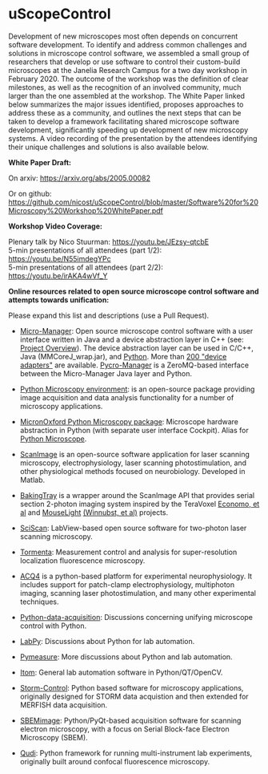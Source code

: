 # uScopeControl

Development of new microscopes most often depends on concurrent software development. To identify and address common challenges and solutions in microscope control software, we assembled a small group of researchers that develop or use software to control their custom-build microscopes at the Janelia Research Campus for a two day workshop in February 2020. The outcome of the workshop was the definition of clear milestones, as well as the recognition of an involved community, much larger than the one assembled at the workshop. The White Paper linked below summarizes the major issues identified, proposes approaches to address these as a community, and outlines the next steps that can be taken to develop a framework facilitating shared microscope software development, significantly speeding up development of new microscopy systems. A video recording of the presentation by the attendees identifying their unique challenges and solutions is also available below.

**White Paper Draft:**

On arxiv: https://arxiv.org/abs/2005.00082

Or on github: https://github.com/nicost/uScopeControl/blob/master/Software%20for%20Microscopy%20Workshop%20WhitePaper.pdf

**Workshop Video Coverage:**

Plenary talk by Nico Stuurman:  https://youtu.be/JEzsy-qtcbE  
5-min presentations of all attendees (part 1/2):  https://youtu.be/N55imdegYPc  
5-min presentations of all attendees (part 2/2):  https://youtu.be/irAKA4wVf_Y



**Online resources related to open source microscope control software and attempts towards unification:**

Please expand this list and descriptions (use a Pull Request).

- [Micro-Manager](https://micro-manager.org): Open source microscope control software with a user interface written in Java and a device abstraction layer in C++ (see: [Project Overview](https://micro-manager.org/wiki/Micro-Manager_Project_Overview)). The device abstraction layer can be used in C/C++, Java (MMCoreJ_wrap.jar), and [Python](https://github.com/micro-manager/pymmcore). More than [200 "device adapters"](https://micro-manager.org/wiki/Device_Support) are available.  [Pycro-Manager](https://github.com/micro-manager/pycro-manager) is a ZeroMQ-based interface between the Micro-Manager Java layer and Python.

- [Python Microscopy environment](http://www.python-microscopy.org/): is an open-source package providing image acquisition and data analysis functionality for a number of microscopy applications.

- [MicronOxford Python Microscopy package](https://github.com/MicronOxford/microscope): Microscope hardware abstraction in Python (with separate user interface Cockpit). Alias for [Python Microscope](https://www.python-microscope.org/).

- [ScanImage](http://scanimage.vidriotechnologies.com/display/SIH/ScanImage+Home) is an open-source software application for laser scanning microscopy, electrophysiology, laser scanning photostimulation, and other physiological methods focused on neurobiology. Developed in Matlab.

- [BakingTray](https://github.com/SainsburyWellcomeCentre/BakingTray/) is a wrapper around the ScanImage API that provides serial section 2-photon imaging system inspired by the TeraVoxel [Economo, et al](https://elifesciences.org/articles/10566) and [MouseLight](https://github.com/MouseLightPipeline) [(Winnubst, et al)](https://www.sciencedirect.com/science/article/pii/S0092867419308426?via%3Dihub) projects. 
  
- [SciScan](https://www.cambridge.org/core/journals/microscopy-today/article/opensource-software-for-controlling-twophoton-laser-scanning-microscopes/DC9B64CA4836866115A6F812DB28237E/core-reader): LabView-based open source software for two-photon laser scanning microscopy.

- [Tormenta](https://github.com/fedebarabas/tormenta): Measurement control and analysis for super-resolution localization fluorescence microscopy.

- [ACQ4](http://www.acq4.org/) is a python-based platform for experimental neurophysiology. It includes support for patch-clamp electrophysiology, multiphoton imaging, scanning laser photostimulation, and many other experimental techniques. 

- [Python-data-acquisition](https://github.com/python-data-acquisition/meta):  Discussions concerning unifying microscope control with Python.

- [LabPy](https://github.com/LabPy/labpy-discussion/issues): Discussions about Python for lab automation.

- [Pymeasure](https://github.com/ralph-group/pymeasure/issues/53%5D): More discussions about Python and lab automation.

- [Itom](https://itom.bitbucket.io/index.html): General lab automation software in Python/QT/OpenCV.

- [Storm-Control](https://github.com/ZhuangLab/storm-control): Python based software for microscopy applications, originally designed for STORM data acquistion and then extended for MERFISH data acquisition.

- [SBEMimage](https://github.com/SBEMimage/): Python/PyQt-based acquisition software for scanning electron microscopy, with a focus on Serial Block-face Electron Microscopy (SBEM). 

- [Qudi](https://github.com/Ulm-IQO/qudi): Python framework for running multi-instrument lab experiments, originally built around confocal fluorescence microscopy.
